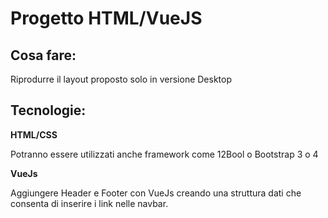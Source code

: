 <h1>Progetto HTML/VueJS</h1>

<h2>Cosa fare:</h2>
Riprodurre il layout proposto solo in versione Desktop

<h2>Tecnologie:</h2>

**HTML/CSS**

Potranno essere utilizzati anche framework come 12Bool o Bootstrap 3 o 4

**VueJs**

Aggiungere Header e Footer con VueJs creando una struttura dati che consenta di inserire i link nelle navbar.
